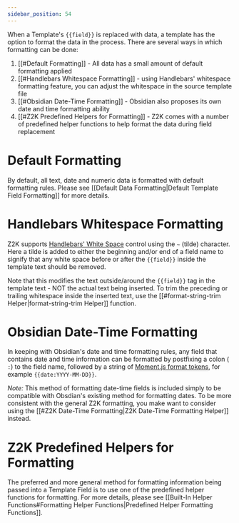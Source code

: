 ```yaml
---
sidebar_position: 54
---
```


When a Template's `{{field}}` is replaced with data, a template has the option to format the data in the process. There are several ways in which formatting can be done:

1. [[#Default Formatting]] - All data has a small amount of default formatting applied
2. [[#Handlebars Whitespace Formatting]] - using Handlebars' whitespace formatting feature, you can adjust the whitespace in the source template file
3. [[#Obsidian Date-Time Formatting]] - Obsidian also proposes its own date and time formatting ability
4. [[#Z2K Predefined Helpers for Formatting]] - Z2K comes with a number of predefined helper functions to help format the data during field replacement

# Default Formatting
By default, all text, date and numeric data is formatted with default formatting rules. Please see [[Default Data Formatting|Default Template Field Formatting]] for more details.

# Handlebars Whitespace Formatting
Z2K supports [Handlebars' White Space](https://handlebarsjs.com/guide/expressions.html#whitespace-control) control using the `~` (tilde) character. Here a tilde is added to either the beginning and/or end of a field name to signify that any white space before or after the `{{field}}` inside the template text should be removed. 

Note that this modifies the text outside/around the `{{field}}` tag in the template text - NOT the actual text being inserted. To trim the preceding or trailing whitespace inside the inserted text, use the [[#format-string-trim Helper|format-string-trim Helper]] function. 

# Obsidian Date-Time Formatting
In keeping with Obsidian's date and time formatting rules, any field that contains date and time information can be formatted by postfixing a colon ( `:`) to the field name, followed by a string of [Moment.js format tokens](https://momentjs.com/docs/#/displaying/format/), for example `{{date:YYYY-MM-DD}}`.

*Note:* This method of formatting date-time fields is included simply to be compatible with Obsdian's existing method for formatting dates. To be more consistent with the general Z2K formatting, you make want to consider using the [[#Z2K Date-Time Formatting|Z2K Date-Time Formatting Helper]] instead.

# Z2K Predefined Helpers for Formatting
The preferred and more general method for formatting information being passed into a Template Field is to use one of the predefined helper functions for formatting. For more details, please see [[Built-In Helper Functions#Formatting Helper Functions|Predefined Helper Formatting Functions]].






